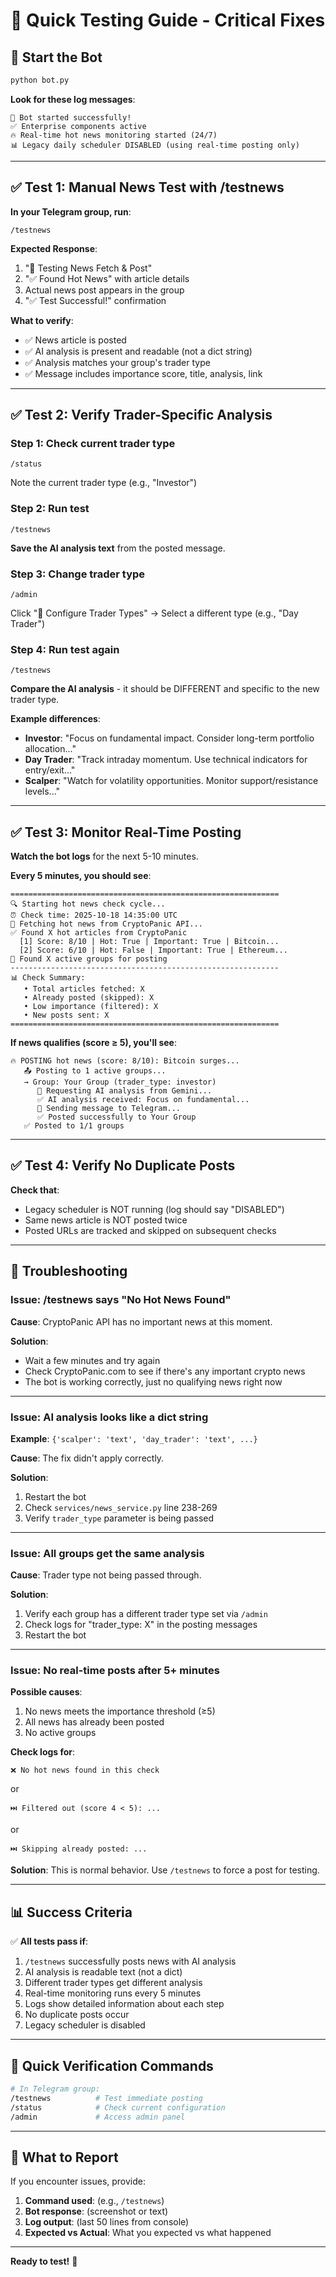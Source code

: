 # 🧪 Quick Testing Guide - Critical Fixes

## 🚀 Start the Bot

```bash
python bot.py
```

**Look for these log messages**:
```
🚀 Bot started successfully!
✅ Enterprise components active
🔥 Real-time hot news monitoring started (24/7)
📊 Legacy daily scheduler DISABLED (using real-time posting only)
```

---

## ✅ Test 1: Manual News Test with /testnews

**In your Telegram group, run**:
```
/testnews
```

**Expected Response**:
1. "🧪 Testing News Fetch & Post"
2. "✅ Found Hot News" with article details
3. Actual news post appears in the group
4. "✅ Test Successful!" confirmation

**What to verify**:
- ✅ News article is posted
- ✅ AI analysis is present and readable (not a dict string)
- ✅ Analysis matches your group's trader type
- ✅ Message includes importance score, title, analysis, link

---

## ✅ Test 2: Verify Trader-Specific Analysis

### Step 1: Check current trader type
```
/status
```

Note the current trader type (e.g., "Investor")

### Step 2: Run test
```
/testnews
```

**Save the AI analysis text** from the posted message.

### Step 3: Change trader type
```
/admin
```
Click "🎯 Configure Trader Types" → Select a different type (e.g., "Day Trader")

### Step 4: Run test again
```
/testnews
```

**Compare the AI analysis** - it should be DIFFERENT and specific to the new trader type.

**Example differences**:
- **Investor**: "Focus on fundamental impact. Consider long-term portfolio allocation..."
- **Day Trader**: "Track intraday momentum. Use technical indicators for entry/exit..."
- **Scalper**: "Watch for volatility opportunities. Monitor support/resistance levels..."

---

## ✅ Test 3: Monitor Real-Time Posting

**Watch the bot logs** for the next 5-10 minutes.

**Every 5 minutes, you should see**:
```
============================================================
🔍 Starting hot news check cycle...
⏰ Check time: 2025-10-18 14:35:00 UTC
📡 Fetching hot news from CryptoPanic API...
✅ Found X hot articles from CryptoPanic
  [1] Score: 8/10 | Hot: True | Important: True | Bitcoin...
  [2] Score: 6/10 | Hot: False | Important: True | Ethereum...
📢 Found X active groups for posting
------------------------------------------------------------
📊 Check Summary:
   • Total articles fetched: X
   • Already posted (skipped): X
   • Low importance (filtered): X
   • New posts sent: X
============================================================
```

**If news qualifies (score ≥ 5), you'll see**:
```
🔥 POSTING hot news (score: 8/10): Bitcoin surges...
   📤 Posting to 1 active groups...
   → Group: Your Group (trader_type: investor)
      🤖 Requesting AI analysis from Gemini...
      ✅ AI analysis received: Focus on fundamental...
      📨 Sending message to Telegram...
      ✅ Posted successfully to Your Group
   ✅ Posted to 1/1 groups
```

---

## ✅ Test 4: Verify No Duplicate Posts

**Check that**:
- Legacy scheduler is NOT running (log should say "DISABLED")
- Same news article is NOT posted twice
- Posted URLs are tracked and skipped on subsequent checks

---

## 🐛 Troubleshooting

### Issue: /testnews says "No Hot News Found"

**Cause**: CryptoPanic API has no important news at this moment.

**Solution**: 
- Wait a few minutes and try again
- Check CryptoPanic.com to see if there's any important crypto news
- The bot is working correctly, just no qualifying news right now

---

### Issue: AI analysis looks like a dict string

**Example**: `{'scalper': 'text', 'day_trader': 'text', ...}`

**Cause**: The fix didn't apply correctly.

**Solution**: 
1. Restart the bot
2. Check `services/news_service.py` line 238-269
3. Verify `trader_type` parameter is being passed

---

### Issue: All groups get the same analysis

**Cause**: Trader type not being passed through.

**Solution**:
1. Verify each group has a different trader type set via `/admin`
2. Check logs for "trader_type: X" in the posting messages
3. Restart the bot

---

### Issue: No real-time posts after 5+ minutes

**Possible causes**:
1. No news meets the importance threshold (≥5)
2. All news has already been posted
3. No active groups

**Check logs for**:
```
❌ No hot news found in this check
```
or
```
⏭️ Filtered out (score 4 < 5): ...
```
or
```
⏭️ Skipping already posted: ...
```

**Solution**: This is normal behavior. Use `/testnews` to force a post for testing.

---

## 📊 Success Criteria

✅ **All tests pass if**:
1. `/testnews` successfully posts news with AI analysis
2. AI analysis is readable text (not a dict)
3. Different trader types get different analysis
4. Real-time monitoring runs every 5 minutes
5. Logs show detailed information about each step
6. No duplicate posts occur
7. Legacy scheduler is disabled

---

## 🎯 Quick Verification Commands

```bash
# In Telegram group:
/testnews          # Test immediate posting
/status            # Check current configuration
/admin             # Access admin panel
```

---

## 📝 What to Report

If you encounter issues, provide:
1. **Command used**: (e.g., `/testnews`)
2. **Bot response**: (screenshot or text)
3. **Log output**: (last 50 lines from console)
4. **Expected vs Actual**: What you expected vs what happened

---

**Ready to test!** 🚀

